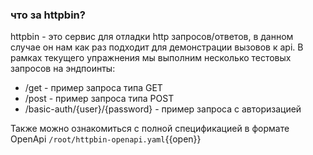 ### что за httpbin?
httpbin - это сервис для отладки http запросов/ответов, в данном случае он нам как раз подходит для демонстрации вызовов к api.
В рамках текущего упражнения мы выполним несколько тестовых запросов на эндпоинты:
 * /get - пример запроса типа GET
 * /post - пример запроса типа POST
 * /basic-auth/{user}/{password} - пример запроса с авторизацией


Также можно ознакомиться с полной спецификацией в формате  OpenApi `/root/httpbin-openapi.yaml`{{open}}


